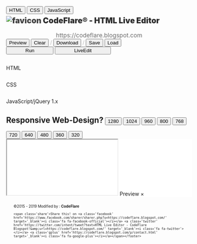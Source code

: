 <?xml version="1.0" encoding="UTF-8" ?>
<!DOCTYPE html>
<HTML expr:dir='data:blog.languageDirection'>
<head>
<meta charset='utf-8'/>
<meta content='width=device-width, initial-scale=1' name='viewport'/>
<title>HTML LIVE EDITOR BY CodeFlare Blogspot</title>

<meta content='width=device-width, initial-scale=1, maximum-scale=1' name='viewport'/>
<!-- Favicon Browser Optimize Start -->
<link href='https://2.bp.blogspot.com/-WFTDEqqZubw/XA9yHZof9kI/AAAAAAAAAow/0GkcxIEAVdktImlrcq3ToRdRZ95JSQqTwCLcBGAs/s1600/logo-codeflare-16px.png' rel='icon' type='image/x-icon'/>
<link href='https://2.bp.blogspot.com/-ZVWUDxrEpuI/XA9yIgQL72I/AAAAAAAAApI/Mn2l3xmbD0Mwk2nK7BXbny5uz60MN37UQCLcBGAs/s1600/logo-codeflare-32px.png' rel='shortcut icon' type='image/x-icon'/>
<link href='https://2.bp.blogspot.com/-WFTDEqqZubw/XA9yHZof9kI/AAAAAAAAAow/0GkcxIEAVdktImlrcq3ToRdRZ95JSQqTwCLcBGAs/s1600/logo-codeflare-16px.png' rel='icon' sizes='16x16' type='image/png'/>
<link href='https://2.bp.blogspot.com/-ZVWUDxrEpuI/XA9yIgQL72I/AAAAAAAAApI/Mn2l3xmbD0Mwk2nK7BXbny5uz60MN37UQCLcBGAs/s1600/logo-codeflare-32px.png' rel='icon' sizes='32x32' type='image/png'/>
<link href='https://1.bp.blogspot.com/-_Ll5KSUGlMI/XA9yJMZeIvI/AAAAAAAAApQ/S10qckG43XY6hphWJxYZuWeVo4e5mKRLwCLcBGAs/s1600/logo-codeflare-96px.png' rel='icon' sizes='96x96' type='image/png'/>
<link href='https://2.bp.blogspot.com/-cscDLSHttEs/XA9yISSWYPI/AAAAAAAAApA/kNNj6dR76ZA9SdRBfe79gn-h60kLAQ-DgCLcBGAs/s1600/logo-codeflare-192px.png' rel='icon' sizes='192x192'/>
<link href='https://2.bp.blogspot.com/-ZVWUDxrEpuI/XA9yIgQL72I/AAAAAAAAApI/Mn2l3xmbD0Mwk2nK7BXbny5uz60MN37UQCLcBGAs/s1600/logo-codeflare-32px.png' rel='apple-touch-icon'/>
<link href='https://2.bp.blogspot.com/-ewgT8GdFxoQ/XA9yImBKmWI/AAAAAAAAApE/HlsERmN5ZdE0NL0m0VBE7aZyeqTCXFqJACLcBGAs/s1600/logo-codeflare-57px.png' rel='apple-touch-icon' sizes='57x57'/>
<link href='https://3.bp.blogspot.com/-8MpGzaxcZfg/XA9yHnHICWI/AAAAAAAAAo0/T5RNTkOSNEAHrlCaMSgnk1rgPkxIzLiQgCLcBGAs/s1600/logo-codeflare-152px.png' rel='apple-touch-icon' sizes='152x152'/>
<link href='https://1.bp.blogspot.com/-oI8k4xYVlt8/XA9yHufi0JI/AAAAAAAAAo4/-LIvE2g2qaUvXeSaxXJ7-wv1jmniar0qQCLcBGAs/s1600/logo-codeflare-167px.png' rel='apple-touch-icon' sizes='167x167'/>
<link href='https://3.bp.blogspot.com/-YiOpj6biVxc/XA9yILQhUZI/AAAAAAAAAo8/h8Cej9a_v9I_bFZXmr6xfWN-aVPlzBMHQCLcBGAs/s1600/logo-codeflare-180px.png' rel='apple-touch-icon' sizes='180x180'/>
<!-- Favicon Browser Optimize End -->
<!-- Headers Theme Color Start -->
<!-- Chrome, Firefox OS and Opera -->
<meta content='#0083da' name='theme-color'/>
<!-- Windows Phone -->
<meta content='#0083da' name='msapplication-navbutton-color'/>
<!-- iOS Safari -->
<meta content='#0083da' name='apple-mobile-web-app-status-bar-style'/>
<!-- Headers Theme Color End-->
<meta content='text/html; charset=UTF-8' http-equiv='Content-Type'/>
<meta content='blogger' name='generator'/>
<link href='https://codeflare.blogspot.com/favicon.ico' rel='icon' type='image/x-icon'/>
<link rel="alternate" type="application/atom+xml" title="CodeFlare - Atom" href="https://codeflare.blogspot.com/feeds/posts/default" />
<link rel="alternate" type="application/rss+xml" title="CodeFlare - RSS" href="https://codeflare.blogspot.com/feeds/posts/default?alt=rss" />

<meta content='CodeFlare Blogspot, Kumpulan Tutorial Blogger, Komputer, Tips Dan Trik Terbaru.' name='description'/>
<meta content='CodeFlare Blogspot, Kumpulan Tutorial Blogger, Tutorial Komputer, Tips Dan Trik Terbaru, seo friendly, html5, responsive, blogger, blog.' name='keywords'/>

<meta content='codeflarepage' property='fb:admins'/>
<meta content='codeflarepage' property='fb:profile_id'/>
<meta content='HTML LIVE EDITOR BY CodeFlare Blogspot' name='twitter:site'/>
<meta content='summary_large_image' name='twitter:card'/>
<meta content='codeflare1' name='twitter:creator'/>
<meta content='Indonesia' name='geo.placename'/>
<meta content='general' name='rating'/>
<meta content='id' name='geo.country'/>

<link rel="stylesheet" type="text/css" href="editor-min.css"/>
<link rel="stylesheet" type="text/css" href="editor-menu.css"/>

<script type='text/javascript'>
//<![CDATA[
function loadCSS(e, t, n) { "use strict"; var i = window.document.createElement("link"); var o = t || window.document.getElementsByTagName("script")[0]; i.rel = "stylesheet"; i.href = e; i.media = "only x"; o.parentNode.insertBefore(i, o); setTimeout(function () { i.media = n || "all" }) }
loadCSS("https://maxcdn.bootstrapcdn.com/font-awesome/4.3.0/css/font-awesome.min.css");loadCSS("https://fonts.googleapis.com/css?family=Roboto:400,300,700,300italic,500,500italic");
//]]>
</script>
</head>
<body>
<section>
    <div class="row btnGroup">
      <div class="column-33 toggleGroup" style='margin-top:15px;'>
        <button class="btn togglePane tombol bulat tooltip" id="htmlToggle" data-editor="html" title="Toggle HTML">HTML <i class='fa fa-toggle-on'></i></button>
        <button class="btn togglePane tombol bulat tooltip" id="cssToggle" data-editor="css" title="Toggle CSS">CSS <i class='fa fa-toggle-on'></i></button>
        <button class="btn togglePane tombol bulat tooltip" id="jsToggle" data-editor="js" title="Toggle JS">JavaScript <i class='fa fa-toggle-on'></i></button>
        <button class="btn bulat tooltip" id="consoleToggle" title="Toggle JavaScript Console" style="display:none;">Console <i class='fa fa-toggle-on'></i></button>
        <Br/>
      </div><!--
      --><div class="column-33">
        <h1 style="font-weight:900!important;color:#2d2d2d;margin-top:5px;"><img src='https://2.bp.blogspot.com/-ZVWUDxrEpuI/XA9yIgQL72I/AAAAAAAAApI/Mn2l3xmbD0Mwk2nK7BXbny5uz60MN37UQCLcBGAs/s20/logo-codeflare-32px.png' alt='favicon' style="opacity:.9" /> CodeFlare&#174; - HTML Live Editor</h1>
        <center style="margin-top:5px;display:block;font-size:16px; color:#6d6d6d;">https://codeflare.blogspot.com</center>
      </div><!--
      --><div class="column-33 btnGroup last">
        <button class="btn tombol kecil bulat tooltip" id="previewToggle" title="Enlarge Preview">Preview</button>
        <button class="btn tombol kecil bulat tooltip" id="clear" title="Click to clear all panes">Clear</button> <span style='opacity:.3;'>/</span>
        <button class="btn tombol kecil bulat tooltip" id="download" title="Download to computer">Download</button> <span style='opacity:.3;'>/</span>
        <button class="btn tombol kecil bulat tooltip" id="save" title="Save to localStorage">Save</button>
        <button class="btn tombol kecil bulat tooltip" id="load" title="Load from localStorage">Load</button><br/>
        <button class="btn tombol bulat tooltip" id="run" title="Run..." style='padding-left:50px;padding-right:50px;'>Run</button>
        <button class="btn tombol bulat btn-active tooltip" id="liveEdit" title="Toggle Live Edit Mode" style='padding-left:50px;padding-right:50px;'>LiveEdit <i class='fa fa-toggle-off'></i></button>
      </div>
    </div>
    <div class="row windowGroup">
      <div class="column-33">
        <div class="window html">
          <pre id="html"></pre>
          <span class="windowLabel" id="htmlLabel">HTML</span>
        </div>
      </div><!--
      --><div class="column-33">
        <div class="window css">
          <pre id="css"></pre>
          <span class="windowLabel" id="cssLabel">CSS</span>
        </div>
      </div><!--
      --><div class="column-33">
        <div class="window js">
          <pre id="js"></pre>
          <span class="windowLabel" id="jsLabel">JavaScript/jQuery 1.x</span>
        </div>
      </div>
    </div>
    <div class="row console" style="display:none;">
      <pre id="console"></pre>
      <span class="windowLabel" id="consoleLabel">Console</span>
    </div>
    <div class='minheight'>
    <div class='responsiveBtn'>
    <h2 style="display:inline-block;"><i class='fa fa-laptop' style='vertical-align:middle;font-size:30px;'></i> Responsive Web-Design? </h2>
      <button id='b1280' class='tombol bulat'>1280</button>
      <button id='b1024' class='tombol bulat'>1024</button>
      <button id='b960' class='tombol bulat'>960</button>
      <button id='b800' class='tombol bulat'>800</button>
      <button id='b768' class='tombol bulat'>768</button>
      <button id='b720' class='tombol bulat'>720</button>
      <button id='b640' class='tombol bulat'>640</button>
      <button id='b480' class='tombol bulat'>480</button>
      <button id='b360' class='tombol bulat'>360</button>
      <button id='b320' class='tombol bulat'>320</button>
    </div>
      <div class="row preview" id="resize" style='background:#fff;'>
        <iframe id="iframe" name="CloudEdit"
          sandbox="allow-scripts allow-pointer-lock allow-same-origin allow-popups allow-forms"
          allowtransparency="true">
        </iframe>
        <span class="windowLabel" id="iframeLabel">Preview</span>
        <span id="iframeClose">&#215;</span>
      </div>
    </div>
    <footer style='font-size:70%;margin:20px 20px 0;'>&#169;2015 - 2019 Modified by : <a style='color:#1d1d1d;font-weight:bold;text-decoration:none;' title='https://codeflare.blogspot.com' class='clickProfile tooltip' href='https://codeflare.blogspot.com' >CodeFlare</a>

    <span class='share'>Share this! on <a class='facebook' href='https://www.facebook.com/sharer/sharer.php?u=https://codeflare.blogspot.com/' target='_blank'><i class='fa fa-facebook-official'></i></a> <a class='twitter' href='https://twitter.com/intent/tweet?text=HTML Live Editor - CodeFlare Blogspot!&amp;url=https://codeflare.blogspot.com/' target='_blank'><i class='fa fa-twitter'></i></a> <a class='gplus' href='https://codeflare.blogspot.com/p/contact.html' target='_blank'><i class='fa fa-google-plus'></i></a></span></footer>

  </section>
  <div id='notif' style='display:none;'>
  <h1><i class='fa fa-user-secret'></i><br/>SORRY!</h1>
  <p>This Editor, only available on 960px screen width or more..</p>
  <p><i class='fa fa-code'></i>
  </div>
<script src="https://ajax.googleapis.com/ajax/libs/jquery/1.11.0/jquery.min.js"></script>
  <script src="https://rawgit.com/TheInsomniac/CloudEdit/master/js/ace/ace.js" type="text/javascript" charset="utf-8"></script>
  <script src="https://rawgit.com/TheInsomniac/CloudEdit/master/js/ace/ext-emmet.js" type="text/javascript" charset="utf-8"></script>
  <script src="https://rawgit.com/TheInsomniac/CloudEdit/master/js/ace/emmet.js" type="text/javascript" charset="utf-8"></script>
  <script src="jquery.ui.position.min.js" type="text/javascript" charset="utf-8"></script>
  <script src="contextMenu.min.js" type="text/javascript" charset="utf-8"></script>
  <script src="jqconsole.min.js" type="text/javascript" charset="utf-8"></script>
  <script src="cloudEdit.min.js" type="text/javascript" charset="utf-8"></script>
  <script src="codeflareblogspot.min.js" type="text/javascript" charset="utf-8"></script>
  
</body>
</HTML>
